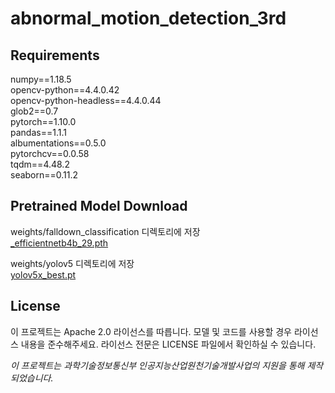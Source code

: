 # abnormal_motion_detection_3rd
   
## Requirements
numpy==1.18.5   
opencv-python==4.4.0.42   
opencv-python-headless==4.4.0.44   
glob2==0.7   
pytorch==1.10.0   
pandas==1.1.1   
albumentations==0.5.0   
pytorchcv==0.0.58   
tqdm==4.48.2   
seaborn==0.11.2
   
## Pretrained Model Download
weights/falldown_classification 디렉토리에 저장   
[_efficientnetb4b_29.pth](https://drive.google.com/file/d/1aAcbP8E-g2BHUmoHCVGydUVSCy4g3vh0/view?usp=sharing, "_efficientnetb4b_29.pth")   
     
weights/yolov5 디렉토리에 저장   
[yolov5x_best.pt](https://drive.google.com/file/d/1x_B1vepkkI4An_7ApexVxYQdaJWgcck0/view?usp=sharing, "yolov5x_best.pt")   
   
## License
이 프로젝트는 Apache 2.0 라이선스를 따릅니다. 모델 및 코드를 사용할 경우 라이선스 내용을 준수해주세요. 라이선스 전문은 LICENSE 파일에서 확인하실 수 있습니다.

*이 프로젝트는 과학기술정보통신부 인공지능산업원천기술개발사업의 지원을 통해 제작 되었습니다.*
